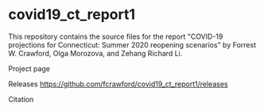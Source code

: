 # covid19_ct_report1

This repository contains the source files for the report "COVID-19 projections for Connecticut: Summer 2020 reopening scenarios" by Forrest W. Crawford, Olga Morozova, and Zehang Richard Li.  


Project page 

Releases 
https://github.com/fcrawford/covid19_ct_report1/releases

Citation 


